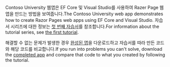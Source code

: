 <span data-ttu-id="53afb-101">Contoso University 웹앱은 EF Core 및 Visual Studio를 사용하여 Razer Page 웹앱을 만드는 방법을 보여줍니다.</span><span class="sxs-lookup"><span data-stu-id="53afb-101">The Contoso University web app demonstrates how to create Razor Pages web apps using EF Core and Visual Studio.</span></span> <span data-ttu-id="53afb-102">자습서 시리즈에 대한 정보는 [첫 번째 자습서](xref:data/ef-rp/intro)를 참조합니다.</span><span class="sxs-lookup"><span data-stu-id="53afb-102">For information about the tutorial series, see [the first tutorial](xref:data/ef-rp/intro).</span></span>

<span data-ttu-id="53afb-103">해결할 수 없는 문제가 발생한 경우 [완성된 앱](https://github.com/dotnet/AspNetCore.Docs/tree/master/aspnetcore/data/ef-rp/intro/samples)을 다운로드하고 자습서를 따라 만든 코드와 해당 코드를 비교합니다.</span><span class="sxs-lookup"><span data-stu-id="53afb-103">If you run into problems you can't solve, download the [completed app](https://github.com/dotnet/AspNetCore.Docs/tree/master/aspnetcore/data/ef-rp/intro/samples) and compare that code to what you created by following the tutorial.</span></span>
